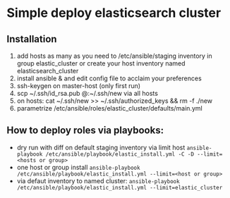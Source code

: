 # Simple deploy elasticsearch cluster 

## Installation
1. add hosts as many as you need to /etc/ansible/staging inventory in group elastic_cluster or create your host inventory named elasticsearch_cluster
2. install ansible & and edit config file to acclaim your preferences
3. ssh-keygen on master-host (only first run)
4. scp \~/.ssh/id\_rsa.pub <user>@<hostanme>:~/.ssh/new via all hosts
5. on hosts: cat ~/.ssh/new >> ~/.ssh/authorized_keys && rm -f ./new
6. parametrize /etc/ansible/roles/elastic_cluster/defaults/main.yml

## How to deploy roles via playbooks:
* dry run with diff on default staging inventory via limit host `ansible-playbook /etc/ansible/playbook/elastic_install.yml -C -D --limit=<hosts or group>`
* one host or group install `ansible-playbook /etc/ansible/playbook/elastic_install.yml --limit=<host or group>`
* via defaut inventory to named cluster: `ansible-playbook /etc/ansible/playbook/elastic_install.yml --limit=elastic_cluster`
